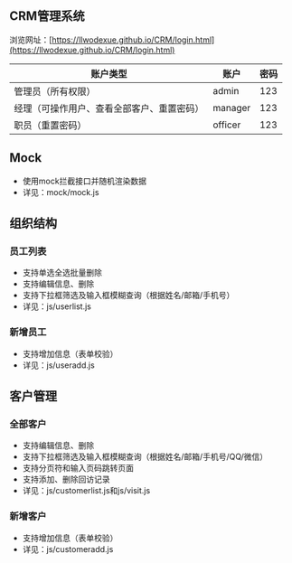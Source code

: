 ## CRM管理系统

浏览网址：[https://llwodexue.github.io/CRM/login.html](https://llwodexue.github.io/CRM/login.html)

| 账户类型                                   | 账户    | 密码 |
| ------------------------------------------ | ------- | ---- |
| 管理员（所有权限）                         | admin   | 123  |
| 经理（可操作用户、查看全部客户、重置密码） | manager | 123  |
| 职员（重置密码）                           | officer | 123  |


## Mock

- 使用mock拦截接口并随机渲染数据
- 详见：mock/mock.js



## 组织结构

### 员工列表

- 支持单选全选批量删除
- 支持编辑信息、删除
- 支持下拉框筛选及输入框模糊查询（根据姓名/邮箱/手机号）
- 详见：js/userlist.js

### 新增员工

- 支持增加信息（表单校验）
- 详见：js/useradd.js



## 客户管理

### 全部客户

- 支持编辑信息、删除
- 支持下拉框筛选及输入框模糊查询（根据姓名/邮箱/手机号/QQ/微信）
- 支持分页符和输入页码跳转页面
- 支持添加、删除回访记录
- 详见：js/customerlist.js和js/visit.js

### 新增客户

- 支持增加信息（表单校验）
- 详见：js/customeradd.js
